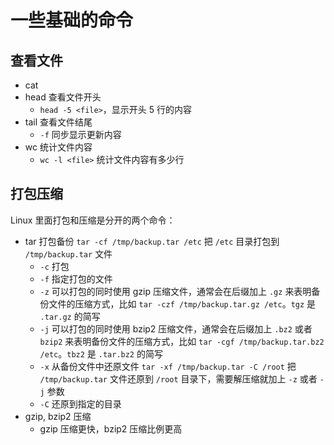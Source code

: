 # 一些基础的命令

## 查看文件
- cat 
- head 查看文件开头 
  - `head -5 <file>`，显示开头 5 行的内容
- tail 查看文件结尾
  - `-f` 同步显示更新内容
- wc 统计文件内容
  - `wc -l <file>` 统计文件内容有多少行
  
## 打包压缩
Linux 里面打包和压缩是分开的两个命令：
- tar 打包备份 `tar -cf /tmp/backup.tar /etc` 把 `/etc` 目录打包到 `/tmp/backup.tar` 文件
  - `-c` 打包
  - `-f` 指定打包的文件
  - `-z` 可以打包的同时使用 gzip 压缩文件，通常会在后缀加上 `.gz` 来表明备份文件的压缩方式，比如 `tar -czf /tmp/backup.tar.gz /etc`。`tgz` 是 `.tar.gz` 的简写
  - `-j` 可以打包的同时使用 bzip2 压缩文件，通常会在后缀加上 `.bz2` 或者 `bzip2` 来表明备份文件的压缩方式，比如 `tar -cgf /tmp/backup.tar.bz2 /etc`。`tbz2` 是 `.tar.bz2` 的简写
  - `-x`  从备份文件中还原文件 `tar -xf /tmp/backup.tar -C /root` 把 `/tmp/backup.tar` 文件还原到 `/root` 目录下，需要解压缩就加上 `-z` 或者 `-j` 参数
  - `-C` 还原到指定的目录
- gzip, bzip2 压缩
  - gzip 压缩更快，bzip2 压缩比例更高